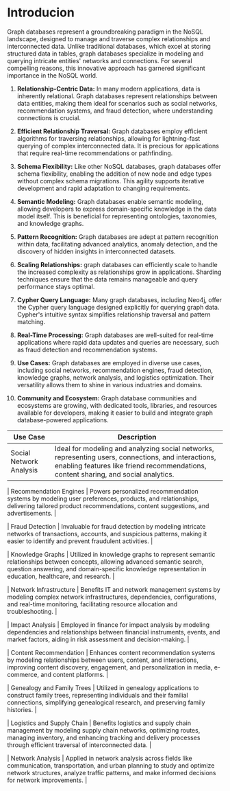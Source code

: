 # Introducion

Graph databases represent a groundbreaking paradigm in the NoSQL landscape, designed to manage and traverse complex relationships and interconnected data. Unlike traditional databases, which excel at storing structured data in tables, graph databases specialize in modeling and querying intricate entities' networks and connections. For several compelling reasons, this innovative approach has garnered significant importance in the NoSQL world.

1. **Relationship-Centric Data:** In many modern applications, data is inherently relational. Graph databases represent relationships between data entities, making them ideal for scenarios such as social networks, recommendation systems, and fraud detection, where understanding connections is crucial.

2. **Efficient Relationship Traversal:** Graph databases employ efficient algorithms for traversing relationships, allowing for lightning-fast querying of complex interconnected data. It is precious for applications that require real-time recommendations or pathfinding.

3. **Schema Flexibility:** Like other NoSQL databases, graph databases offer schema flexibility, enabling the addition of new node and edge types without complex schema migrations. This agility supports iterative development and rapid adaptation to changing requirements.

4. **Semantic Modeling:** Graph databases enable semantic modeling, allowing developers to express domain-specific knowledge in the data model itself. This is beneficial for representing ontologies, taxonomies, and knowledge graphs.

5. **Pattern Recognition:** Graph databases are adept at pattern recognition within data, facilitating advanced analytics, anomaly detection, and the discovery of hidden insights in interconnected datasets.

6. **Scaling Relationships:** graph databases can efficiently scale to handle the increased complexity as relationships grow in applications. Sharding techniques ensure that the data remains manageable and query performance stays optimal.

7. **Cypher Query Language:** Many graph databases, including Neo4j, offer the Cypher query language designed explicitly for querying graph data. Cypher's intuitive syntax simplifies relationship traversal and pattern matching.

8. **Real-Time Processing:** Graph databases are well-suited for real-time applications where rapid data updates and queries are necessary, such as fraud detection and recommendation systems.

9. **Use Cases:** Graph databases are employed in diverse use cases, including social networks, recommendation engines, fraud detection, knowledge graphs, network analysis, and logistics optimization. Their versatility allows them to shine in various industries and domains.

10. **Community and Ecosystem:** Graph database communities and ecosystems are growing, with dedicated tools, libraries, and resources available for developers, making it easier to build and integrate graph database-powered applications.



| Use Case                       | Description                                           |
|--------------------------------|-------------------------------------------------------|
| Social Network Analysis         | Ideal for modeling and analyzing social networks, representing users, connections, and interactions, enabling features like friend recommendations, content sharing, and social analytics. |

| Recommendation Engines          | Powers personalized recommendation systems by modeling user preferences, products, and relationships, delivering tailored product recommendations, content suggestions, and advertisements. |

| Fraud Detection                 | Invaluable for fraud detection by modeling intricate networks of transactions, accounts, and suspicious patterns, making it easier to identify and prevent fraudulent activities. |

| Knowledge Graphs                | Utilized in knowledge graphs to represent semantic relationships between concepts, allowing advanced semantic search, question answering, and domain-specific knowledge representation in education, healthcare, and research. |

| Network Infrastructure          | Benefits IT and network management systems by modeling complex network infrastructures, dependencies, configurations, and real-time monitoring, facilitating resource allocation and troubleshooting. |

| Impact Analysis                 | Employed in finance for impact analysis by modeling dependencies and relationships between financial instruments, events, and market factors, aiding in risk assessment and decision-making. |

| Content Recommendation          | Enhances content recommendation systems by modeling relationships between users, content, and interactions, improving content discovery, engagement, and personalization in media, e-commerce, and content platforms. |

| Genealogy and Family Trees      | Utilized in genealogy applications to construct family trees, representing individuals and their familial connections, simplifying genealogical research, and preserving family histories. |

| Logistics and Supply Chain      | Benefits logistics and supply chain management by modeling supply chain networks, optimizing routes, managing inventory, and enhancing tracking and delivery processes through efficient traversal of interconnected data. |

| Network Analysis                | Applied in network analysis across fields like communication, transportation, and urban planning to study and optimize network structures, analyze traffic patterns, and make informed decisions for network improvements. |


